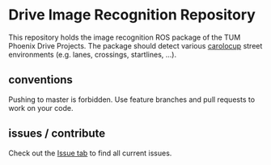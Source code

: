 # Drive Image Recognition Repository
This repository holds the image recognition ROS package of the TUM Phoenix Drive Projects. The package should detect various [carolocup](https://wiki.ifr.ing.tu-bs.de/carolocup/) street environments (e.g. lanes, crossings, startlines, ...).


## conventions
Pushing to master is forbidden. Use feature branches and pull requests to work on your code.

## issues / contribute
Check out the [Issue tab](https://github.com/tum-phoenix/drive_ros_image_recognition/issues) to find all current issues.

